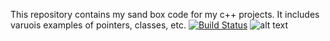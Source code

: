This repository contains my sand box code for my c++ projects. It includes varuois examples of pointers, classes, etc.
[![Build Status](https://travis-ci.org/behnamasadi/Tutorials.svg?branch=master)](https://travis-ci.org/behnamasadi/Tutorials)
![alt text](https://img.shields.io/badge/license-BSD-blue.svg)


